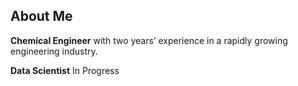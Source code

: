 ## About Me
**Chemical Engineer** with two years’ experience in a rapidly growing engineering industry.

</p>

**Data Scientist** In Progress

